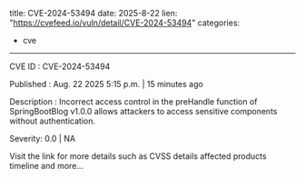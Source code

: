  
title: CVE-2024-53494
date: 2025-8-22
lien: "https://cvefeed.io/vuln/detail/CVE-2024-53494"
categories:
  - cve
---

CVE ID : CVE-2024-53494

Published :  Aug. 22
2025
5:15 p.m. | 15 minutes ago

Description : Incorrect access control in the preHandle function of SpringBootBlog v1.0.0 allows attackers to access sensitive components without authentication.

Severity: 0.0 | NA

Visit the link for more details
such as CVSS details
affected products
timeline
and more...
